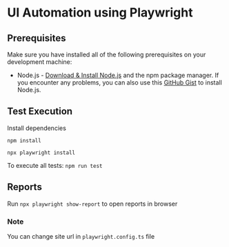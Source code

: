 # UI Automation using Playwright
## Prerequisites
Make sure you have installed all of the following prerequisites on your development machine:
* Node.js - [Download & Install Node.js](https://nodejs.org/en/download/) and the npm package manager. If you encounter any problems, you can also use this [GitHub Gist](https://gist.github.com/isaacs/579814) to install Node.js.

## Test Execution
Install dependencies

```npm install```

```npx playwright install```

To execute all tests:
```npm run test```

## Reports
Run ```npx playwright show-report``` to open reports in browser

### Note
You can change site url in `playwright.config.ts` file